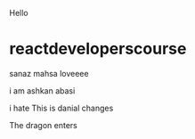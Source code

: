 
Hello 
# reactdeveloperscourse
sanaz
mahsa loveeee


i am ashkan abasi
 
i hate 
This is danial changes

The dragon enters
